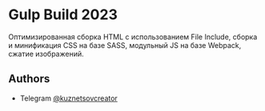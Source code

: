 # Gulp Build 2023

Оптимизированная сборка HTML с использованием File Include, сборка и минификация CSS на базе SASS, модульный JS на базе Webpack, сжатие изображений.

## Authors

- Telegram [@kuznetsovcreator](https://t.me/kuznetsovcreator)
